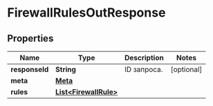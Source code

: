 

# FirewallRulesOutResponse


## Properties

| Name | Type | Description | Notes |
|------------ | ------------- | ------------- | -------------|
|**responseId** | **String** | ID запроса. |  [optional] |
|**meta** | [**Meta**](Meta.md) |  |  |
|**rules** | [**List&lt;FirewallRule&gt;**](FirewallRule.md) |  |  |



